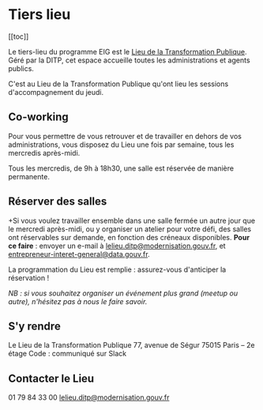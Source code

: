 # Tiers lieu

[[toc]]

Le tiers-lieu du programme EIG est le [Lieu de la Transformation Publique](https://www.modernisation.gouv.fr/nos-actions/le-lieu-de-la-transformation-publique). Géré par la DITP, cet espace accueille toutes les administrations et agents publics.

C'est au Lieu de la Transformation Publique qu'ont lieu les sessions d'accompagnement du jeudi. 


## Co-working

Pour vous permettre de vous retrouver et de travailler en dehors de vos administrations, vous disposez du Lieu une fois par semaine, tous les mercredis après-midi.

Tous les mercredis, de 9h à 18h30, une salle est réservée de manière permanente. 


## Réserver des salles 
+Si vous voulez travailler ensemble dans une salle fermée un autre jour que le mercredi après-midi, ou y organiser un atelier pour votre défi, des salles ont réservables sur demande, en fonction des créneaux disponibles.
**Pour ce faire** : envoyer un e-mail à <lelieu.ditp@modernisation.gouv.fr>, et <entrepreneur-interet-general@data.gouv.fr>. 

La programmation du Lieu est remplie : assurez-vous d'anticiper la réservation ! 

_NB : si vous souhaitez organiser un événement plus grand (meetup ou autre), n'hésitez pas à nous le faire savoir._

## S'y rendre
Le Lieu de la Transformation Publique
77, avenue de Ségur 75015 Paris – 2e étage
Code : communiqué sur Slack

## Contacter le Lieu

01 79 84 33 00
lelieu.ditp@modernisation.gouv.fr
